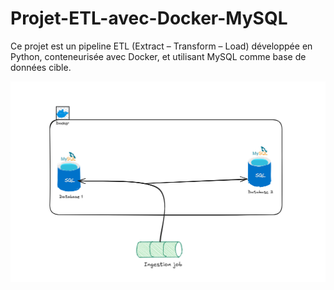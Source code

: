 # Projet-ETL-avec-Docker-MySQL
Ce projet est un pipeline ETL (Extract – Transform – Load) développée en Python, conteneurisée avec Docker, et utilisant MySQL comme base de données cible.


![Schema ETL](docs/ingestion_schema.png)




